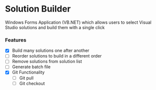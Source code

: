 # Solution Builder
Windows Forms Application (VB.NET) which allows users to select Visual Studio solutions and build them with a single click

### Features
- [x] Build many solutions one after another
- [ ] Reorder solutions to build in a different order
- [ ] Remove solutions from solution list
- [ ] Generate batch file
- [x] Git Functionality
  - [ ] Git pull
  - [ ] Git checkout
